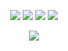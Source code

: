 <p align="center">
<img src="https://img.shields.io/badge/neovim-57A143?&style=for-the-badge&logo=neovim&logoColor=white"/>

<img src="https://img.shields.io/badge/haskell-5D4F85?style=for-the-badge&logo=haskell"/>

<img src="https://img.shields.io/badge/racket-blue.svg?&style=for-the-badge&logo=racket&logoColor=D2042D"/>

<img src="https://img.shields.io/badge/latex-008080.svg?&style=for-the-badge&logo=latex"/>
</p>

<p align="center">
<img src="https://github-readme-stats.vercel.app/api/top-langs/?username=Futarimiti&layout=compact"/>
</p>
